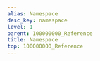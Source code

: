 ```yaml
---
alias: Namespace
desc_key: namespace
level: 1
parent: 100000000_Reference
title: Namespace
top: 100000000_Reference
---
```


